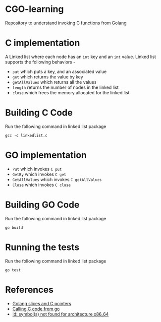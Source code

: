 # CGO-learning
Repository to understand invoking C functions from Golang

# C implementation
A Linked list where each node has an `int` key and an `int` value. Linked list supports the following behaviors -
- `put` which puts a key, and an associated value 
- `get` which returns the value by key 
- `getAllValues` which returns all the values
- `length` returns the number of nodes in the linked list
- `close` which frees the memory allocated for the linked list

# Building C Code
Run the following command in linked list package

`gcc -c linkedlist.c`

# GO implementation
- `Put` which invokes `C put`
- `GetBy` which invokes `C get`
- `GetAllValues` which invokes `C getAllValues`
- `Close` which invokes `C close`

# Building GO Code
Run the following command in linked list package

`go build`

# Running the tests
Run the following command in linked list package

`go test`

# References
- [Golang slices and C pointers](https://stackoverflow.com/questions/64852226/how-to-iterate-through-a-c-array)
- [Calling C code from go](https://karthikkaranth.me/blog/calling-c-code-from-go/)
- [ld: symbol(s) not found for architecture x86_64](https://github.com/golang/go/issues/31409)
